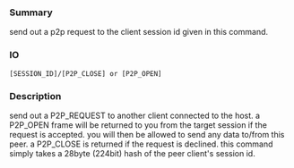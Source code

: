 ### Summary ###

send out a p2p request to the client session id given in this command.

### IO ###

```[SESSION_ID]/[P2P_CLOSE] or [P2P_OPEN]```

### Description ###

send out a P2P_REQUEST to another client connected to the host. a P2P_OPEN frame will be returned to you from the target session if the request is accepted. you will then be allowed to send any data to/from this peer. a P2P_CLOSE is returned if the request is declined. this command simply takes a 28byte (224bit) hash of the peer client's session id.